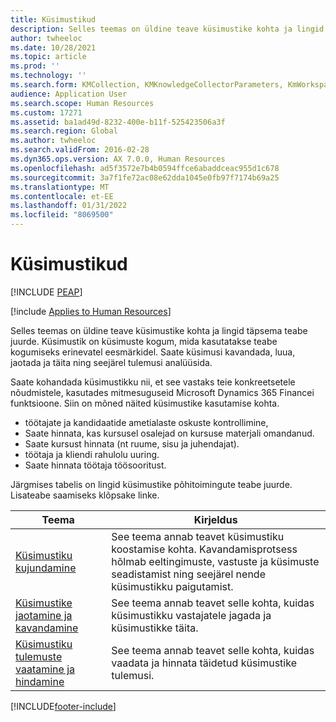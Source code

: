 ```yaml
---
title: Küsimustikud
description: Selles teemas on üldine teave küsimustike kohta ja lingid täpsema teabe juurde.
author: twheeloc
ms.date: 10/28/2021
ms.topic: article
ms.prod: ''
ms.technology: ''
ms.search.form: KMCollection, KMKnowledgeCollectorParameters, KmWorkspace, HcmLearningWorkspace
audience: Application User
ms.search.scope: Human Resources
ms.custom: 17271
ms.assetid: ba1ad49d-8232-400e-b11f-525423506a3f
ms.search.region: Global
ms.author: twheeloc
ms.search.validFrom: 2016-02-28
ms.dyn365.ops.version: AX 7.0.0, Human Resources
ms.openlocfilehash: ad5f3572e7b4b0594ffce6abaddceac955d1c678
ms.sourcegitcommit: 3a7f1fe72ac08e62dda1045e0fb97f7174b69a25
ms.translationtype: MT
ms.contentlocale: et-EE
ms.lasthandoff: 01/31/2022
ms.locfileid: "8069500"
---
```

# <a name="questionnaires"></a>Küsimustikud


[!INCLUDE [PEAP](../includes/peap-1.md)]

[!include [Applies to Human Resources](../includes/applies-to-hr.md)]

Selles teemas on üldine teave küsimustike kohta ja lingid täpsema teabe juurde. Küsimustik on küsimuste kogum, mida kasutatakse teabe kogumiseks erinevatel eesmärkidel. Saate küsimusi kavandada, luua, jaotada ja täita ning seejärel tulemusi analüüsida. 

Saate kohandada küsimustikku nii, et see vastaks teie konkreetsetele nõudmistele, kasutades mitmesuguseid Microsoft Dynamics 365 Financei funktsioone. Siin on mõned näited küsimustike kasutamise kohta.

-   töötajate ja kandidaatide ametialaste oskuste kontrollimine,
-   Saate hinnata, kas kursusel osalejad on kursuse materjali omandanud.
-   Saate kursust hinnata (nt ruume, sisu ja juhendajat).
-   töötaja ja kliendi rahulolu uuring.
-   Saate hinnata töötaja töösooritust.

Järgmises tabelis on lingid küsimustike põhitoimingute teabe juurde. Lisateabe saamiseks klõpsake linke.

| Teema| Kirjeldus|
|------|------------|
| [Küsimustiku kujundamine](hr-learning-design-questionnaires.md) | See teema annab teavet küsimustiku koostamise kohta. Kavandamisprotsess hõlmab eeltingimuste, vastuste ja küsimuste seadistamist ning seejärel nende küsimustikku paigutamist. |
| [Küsimustike jaotamine ja kavandamine](hr-learning-distribute-questionnaires.md) | See teema annab teavet selle kohta, kuidas küsimustikku vastajatele jagada ja küsimustikke täita. |
| [Küsimustiku tulemuste vaatamine ja hindamine](hr-learning-evaluate-questionnaire-results.md) | See teema annab teavet selle kohta, kuidas vaadata ja hinnata täidetud küsimustike tulemusi. |


[!INCLUDE[footer-include](../includes/footer-banner.md)]
